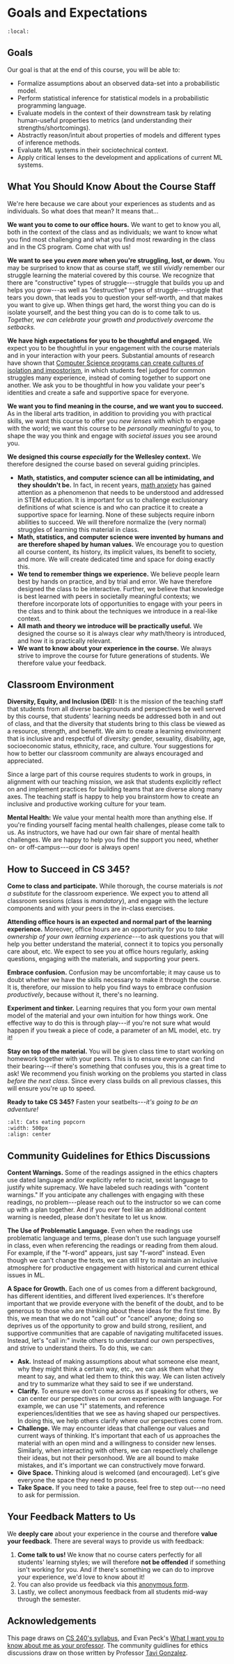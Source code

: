 # Goals and Expectations


```{contents}
:local:
```


## Goals

Our goal is that at the end of this course, you will be able to:
* Formalize assumptions about an observed data-set into a probabilistic model.
* Perform statistical inference for statistical models in a probabilistic programming language.
* Evaluate models in the context of their downstream task by relating human-useful properties to metrics (and understanding their strengths/shortcomings).
* Abstractly reason/intuit about properties of models and different types of inference methods.
* Evaluate ML systems in their sociotechnical context.
* Apply critical lenses to the development and applications of current ML systems.



## What You Should Know About the Course Staff

We're here because we care about your experiences as students and as individuals. So what does that mean? It means that...

**We want you to come to our office hours.** We want to get to know you all, both in the context of the class and as individuals; we want to know what you find most challenging and what you find most rewarding in the class and in the CS program. Come chat with us!

**We want to see you _even more_ when you're struggling, lost, or down.** You may be surprised to know that as course staff, we still _vividly_ remember our struggle learning the material covered by this course. We recognize that there are "constructive" types of struggle---struggle that builds you up and helps you grow---as well as "destructive" types of struggle---struggle that tears you down, that leads you to question your self-worth, and that makes you want to give up. When things get hard, the worst thing you can do is isolate yourself, and the best thing you can do is to come talk to us. *Together, we can celebrate your growth and productively overcome the setbacks.*

**We have high expectations for you to be thoughtful and engaged.** We expect you to be thoughtful in your engagement with the course materials and in your interaction with your peers. Substantial amounts of research have shown that [Computer Science programs can create cultures of isolation and impostorism](https://courses.cs.washington.edu/courses/cse590e/02sp/defensive_20climate.pdf), in which students feel judged for common struggles many experience, instead of coming together to support one another. We ask you to be thoughtful in how you validate your peer's identities and create a safe and supportive space for everyone.

**We want you to find meaning in the course, and we want you to succeed.** As in the liberal arts tradition, in addition to providing you with practical skills, we want this course to offer you *new lenses* with which to engage with the world; we want this course to be *personally meaningful* to you, to shape the way you think and engage with *societal issues* you see around you. 

**We designed this course *especially* for the Wellesley context.** We therefore designed the course based on several guiding principles.
* **Math, statistics, and computer science can all be intimidating, and they shouldn't be.** In fact, in recent years, [math anxiety](https://www.ncbi.nlm.nih.gov/pmc/articles/PMC6345718/) has gained attention as a phenomenon that needs to be understood and addressed in STEM education. It is important for us to challenge exclusionary definitions of what science is and who can practice it to create a supportive space for learning. None of these subjects require inborn abilities to succeed. We will therefore normalize the (very normal) struggles of learning this material in class. 
* **Math, statistics, and computer science were invented by humans and are therefore shaped by human values.** We encourage you to question all course content, its history, its implicit values, its benefit to society, and more. We will create dedicated time and space for doing exactly this.
* **We tend to remember things we experience.** We believe people learn best by hands on practice, and by trial and error. We have therefore designed the class to be interactive. Further, we believe that knowledge is best learned with peers in societally meaningful contexts; we therefore incorporate lots of opportunities to engage with your peers in the class and to think about the techniques we introduce in a real-like context.
* **All math and theory we introduce will be practically useful.** We designed the course so it is always clear *why* math/theory is introduced, and how it is practically relevant. 
* **We want to know about your experience in the course.** We always strive to improve the course for future generations of students. We therefore value your feedback. 




## Classroom Environment

**Diversity, Equity, and Inclusion (DEI):** It is the mission of the teaching staff that students from all diverse backgrounds and perspectives be well served by this course, that students' learning needs be addressed both in and out of class, and that the diversity that students bring to this class be viewed as a resource, strength, and benefit. We aim to create a learning environment that is inclusive and respectful of diversity: gender, sexuality, disability, age, socioeconomic status, ethnicity, race, and culture. Your suggestions for how to better our classroom community are always encouraged and appreciated.

Since a large part of this course requires students to work in groups, in alignment with our teaching mission, we ask that students explicitly reflect on and implement practices for building teams that are diverse along many axes. The teaching staff is happy to help you brainstorm how to create an inclusive and productive working culture for your team.


**Mental Health:** We value your mental health more than anything else. If you're finding yourself facing mental health challenges, please come talk to us. As instructors, we have had our own fair share of mental health challenges. We are happy to help you find the support you need, whether on- or off-campus---our door is always open!



## How to Succeed in CS 345?


**Come to class and participate.** While thorough, the course materials is *not a substitute* for the classroom experience. We expect you to attend all classroom sessions (class is *mandatory*), and engage with the lecture components and with your peers in the in-class exercises. 


**Attending office hours is an expected and normal part of the learning experience.** Moreover, office hours are an opportunity for you to *take ownership of your own learning experience*---to ask questions you that will help you better understand the material, connect it to topics you personally care about, etc. We expect to see you at office hours regularly, asking questions, engaging with the materials, and supporting your peers. 


**Embrace confusion.** Confusion may be uncomfortable; it may cause us to doubt whether we have the skills necessary to make it through the course. It is, therefore, our mission to help you find ways to embrace confusion *productively*, because without it, there's no learning. 


**Experiment and tinker.** Learning requires that you form your own mental model of the material and your own intuition for how things work. One effective way to do this is through play---if you're not sure what would happen if you tweak a piece of code, a parameter of an ML model, etc. try it! 


**Stay on top of the material.** You will be given class time to start working on homework together with your peers. This is to ensure everyone can find their bearing---if there's something that confuses you, this is a great time to ask! We recommend you finish working on the problems you started in class *before the next class*. Since every class builds on all previous classes, this will ensure you're up to speed.


**Ready to take CS 345?** Fasten your seatbelts---*it's going to be an adventure!*

```{image} img/banner.png
:alt: Cats eating popcorn
:width: 500px
:align: center
```



## Community Guidelines for Ethics Discussions


**Content Warnings.** Some of the readings assigned in the ethics chapters use dated language and/or explicitly refer to racist, sexist language to justify white supremacy. We have labeled such readings with "content warnings." If you anticipate any challenges with engaging with these readings, no problem---please reach out to the instructor so we can come up with a plan together. And if you ever feel like an additional content warning is needed, please don't hesitate to let us know. 

**The Use of Problematic Language.** Even when the readings use problematic language and terms, please don't use such language yourself in class, even when referencing the readings or reading from them aloud. For example, if the "f-word" appears, just say "f-word" instead. Even though we can't change the texts, we can still try to maintain an inclusive atmosphere for productive engagement with historical and current ethical issues in ML. 

**A Space for Growth.** Each one of us comes from a different background, has different identities, and different lived experiences. It's therefore important that we provide everyone with the benefit of the doubt, and to be generous to those who are thinking about these ideas for the first time. By this, we mean that we do not "call out" or "cancel" anyone; doing so deprives us of the opportunity to grow and build strong, resilient, and supportive communities that are capable of navigating multifaceted issues. Instead, let's "call in:" invite others to understand our own perspectives, and strive to understand theirs. To do this, we can:
* **Ask.** Instead of making assumptions about what someone else meant, why they might think a certain way, etc., we can ask them what they meant to say, and what led them to think this way. We can listen actively and try to summarize what they said to see if we understand. 
* **Clarify.** To ensure we don't come across as if speaking for others, we can center our perspectives in our own experiences with language. For example, we can use "I" statements, and reference experiences/identities that we see as having shaped our perspectives. In doing this, we help others clarify where our perspectives come from.
* **Challenge.** We may encounter ideas that challenge our values and current ways of thinking. It's important that each of us approaches the material with an open mind and a willingness to consider new lenses. Similarly, when interacting with others, we can respectively challenge their ideas, but not their personhood. We are all bound to make mistakes, and it's important we can constructively move forward.
* **Give Space.** Thinking aloud is welcomed (and encouraged). Let's give everyone the space they need to process.
* **Take Space.** If you need to take a pause, feel free to step out---no need to ask for permission. 



## Your Feedback Matters to Us

We **deeply care** about your experience in the course and therefore **value your feedback**. There are several ways to provide us with feedback:
1. **Come talk to us!** We know that no course caters perfectly for all students' learning styles; we will therefore **not be offended** if something isn't working for you. And if there's something we can do to improve your experience, we'd love to know about it!
2. You can also provide us feedback via this [anonymous form](https://docs.google.com/forms/d/e/1FAIpQLSc3A8J4N5hrPMWP0dLoMmoII5HrlhEehQ6iCiQ5tXKW3VtXpw/viewform?usp=sf_link).
3. Lastly, we collect anonymous feedback from all students mid-way through the semester.



## Acknowledgements

This page draws on [CS 240's syllabus](https://cs.wellesley.edu/~cs240/s24/about/), and Evan Peck's [What I want you to know about me as your professor](https://medium.com/bucknell-hci/what-i-want-you-to-know-about-me-as-your-professor-58c9c2e91e33). The community guidlines for ethics discussions draw on those written by Professor [Tavi Gonzalez](https://www.wellesley.edu/people/octavio-gonzalez). 

